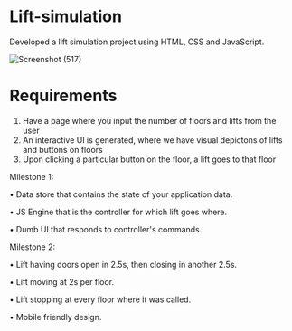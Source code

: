 # Lift-simulation
Developed a lift simulation project using HTML, CSS and JavaScript.

![Screenshot (517)](https://user-images.githubusercontent.com/109728779/186718107-0c0924f1-2099-4ff9-9df9-332f870aa512.png)

# Requirements
1. Have a page where you input the number of floors and lifts from the user
2. An interactive UI is generated, where we have visual depictons of lifts and buttons on floors
3. Upon clicking a particular button on the floor, a lift goes to that floor

Milestone 1:

• Data store that contains the state of your application data.

• JS Engine that is the controller for which lift goes where.

• Dumb UI that responds to controller's commands.

Milestone 2:

• Lift having doors open in 2.5s, then closing in another 2.5s.

• Lift moving at 2s per floor.

• Lift stopping at every floor where it was called.

• Mobile friendly design.
